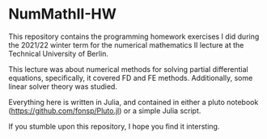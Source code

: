 # NumMathII-HW

This repository contains the programming homework exercises I did during the 2021/22 winter term for the numerical mathematics II lecture at the Technical University of Berlin.

This lecture was about numerical methods for solving partial differential equations, specifically, it covered FD and FE methods. Additionally, some linear solver theory was studied.

Everything here is written in Julia, and contained in either a pluto notebook (https://github.com/fonsp/Pluto.jl) or a simple Julia script.

If you stumble upon this repository, I hope you find it intersting.
